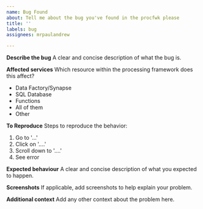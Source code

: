 ```yaml
---
name: Bug Found
about: Tell me about the bug you've found in the procfwk please
title: ''
labels: bug
assignees: mrpaulandrew

---
```


**Describe the bug**
A clear and concise description of what the bug is.

**Affected services**
Which resource within the processing framework does this affect?
* Data Factory/Synapse
* SQL Database
* Functions
* All of them
* Other

**To Reproduce**
Steps to reproduce the behavior:
1. Go to '...'
2. Click on '....'
3. Scroll down to '....'
4. See error

**Expected behaviour**
A clear and concise description of what you expected to happen.

**Screenshots**
If applicable, add screenshots to help explain your problem.

**Additional context**
Add any other context about the problem here.
